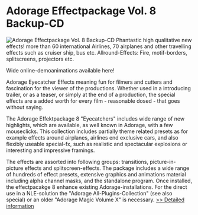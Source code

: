 # Adorage Effectpackage Vol. 8 Backup-CD
![Adorage Effectpackage Vol. 8 Backup-CD](https://mycommerce.akamaized.net/api/pimages/P300000893/BIG/300000893.JPG)
Phantastic high qualitative new effects!
more than 60 international Airlines, 70 airplanes and other travelling effects such as cruiser ship, bus etc.
Allround-Effects: Fire, motif-borders, splitscreens, projectors etc.

 Wide online-demoanimations available here! 

Adorage Eyecatcher Effects meaning fun for filmers and cutters and fascination for the viewer of the productions. Whether used in a introducing trailer, or as a teaser, or simply at the end of a production, the special effects are a added worth for every film - reasonable dosed - that goes without saying.

  The Adorage Effektpackage 8 "Eyecatchers" includes wide range of new highlights, which are available, as well known in Adorage, with a few mouseclicks. This collection includes partially theme related presets as for example effects around airplanes, airlines end exclusive cars, and also flexibly useable special-fx, such as realistic and spectacular explosions or interesting and impressive framings.

  The effects are assorted into following groups: transitions, picture-in-picture effects and splitscreen-effects. The package includes a wide range of hundreds of effect presets, extensive graphics and animations material including alpha channel masks, and the standalone program. Once installed, the effectpacakge 8 enhance existing Adorage-installations. For the direct use in a NLE-solution the "Adorage All-Plugins-Collection" (see also special) or an older "Adorage Magic Volume X" is necessary.
[>> Detailed information](https://secure.element5.com/esales/product.html?productid=300000893&affiliateid=200057808)